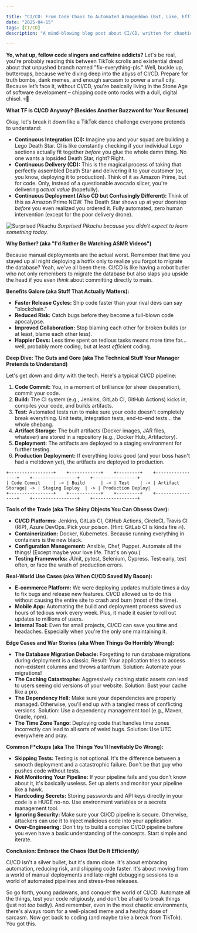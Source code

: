 ```yaml
---

title: "CI/CD: From Code Chaos to Automated Armageddon (But, Like, Efficiently)"
date: "2025-04-15"
tags: [CI/CD]
description: "A mind-blowing blog post about CI/CD, written for chaotic Gen Z engineers."

---
```


**Yo, what up, fellow code slingers and caffeine addicts?** Let's be real, you're probably reading this between TikTok scrolls and existential dread about that unpushed branch named "fix-everything-pls." Well, buckle up, buttercups, because we're diving deep into the abyss of CI/CD. Prepare for truth bombs, dank memes, and enough sarcasm to power a small city. Because let’s face it, without CI/CD, you're basically living in the Stone Age of software development – chipping code onto rocks with a dull, digital chisel. 💀🙏

**What TF is CI/CD Anyway? (Besides Another Buzzword for Your Resume)**

Okay, let's break it down like a TikTok dance challenge everyone pretends to understand:

*   **Continuous Integration (CI):** Imagine you and your squad are building a Lego Death Star. CI is like constantly checking if your individual Lego sections actually fit together *before* you glue the whole damn thing. No one wants a lopsided Death Star, right? Right.
*   **Continuous Delivery (CD):** This is the magical process of taking that perfectly assembled Death Star and delivering it to your customer (or, you know, deploying it to production). Think of it as Amazon Prime, but for code. Only, instead of a questionable avocado slicer, you're delivering *actual value* (hopefully).
*   **Continuous Deployment (Also CD but Confusingly Different):** Think of this as Amazon Prime NOW. The Death Star shows up at your doorstep *before* you even realized you ordered it. Fully automated, zero human intervention (except for the poor delivery drone).

![Surprised Pikachu](https://i.kym-cdn.com/entries/icons/original/000/027/475/Screen_Shot_2018-10-25_at_11.02.15_AM.png)
*Surprised Pikachu because you didn't expect to learn something today.*

**Why Bother? (aka "I'd Rather Be Watching ASMR Videos")**

Because manual deployments are the actual worst. Remember that time you stayed up all night deploying a hotfix only to realize you forgot to migrate the database? Yeah, we've all been there. CI/CD is like having a robot butler who not only remembers to migrate the database but also slaps you upside the head if you even *think* about committing directly to main.

**Benefits Galore (aka Stuff That Actually Matters):**

*   **Faster Release Cycles:** Ship code faster than your rival devs can say "blockchain."
*   **Reduced Risk:** Catch bugs before they become a full-blown code apocalypse.
*   **Improved Collaboration:** Stop blaming each other for broken builds (or at least, blame each other less).
*   **Happier Devs:** Less time spent on tedious tasks means more time for… well, probably more coding, but at least *efficient* coding.

**Deep Dive: The Guts and Gore (aka The Technical Stuff Your Manager Pretends to Understand)**

Let's get down and dirty with the tech. Here's a typical CI/CD pipeline:

1.  **Code Commit:** You, in a moment of brilliance (or sheer desperation), commit your code.
2.  **Build:** The CI system (e.g., Jenkins, GitLab CI, GitHub Actions) kicks in, compiles your code, and builds artifacts.
3.  **Test:** Automated tests run to make sure your code doesn't completely break everything. Unit tests, integration tests, end-to-end tests… the whole shebang.
4.  **Artifact Storage:** The built artifacts (Docker images, JAR files, whatever) are stored in a repository (e.g., Docker Hub, Artifactory).
5.  **Deployment:** The artifacts are deployed to a staging environment for further testing.
6.  **Production Deployment:** If everything looks good (and your boss hasn't had a meltdown yet), the artifacts are deployed to production.

```ascii
+-----------------+    +------------+    +---------+    +-----------------+    +-----------------+    +-----------------+
| Code Commit     | -> | Build      | -> | Test    | -> | Artifact Storage| -> | Staging Deploy  | -> | Production Deploy|
+-----------------+    +------------+    +---------+    +-----------------+    +-----------------+    +-----------------+
```

**Tools of the Trade (aka The Shiny Objects You Can Obsess Over):**

*   **CI/CD Platforms:** Jenkins, GitLab CI, GitHub Actions, CircleCI, Travis CI (RIP), Azure DevOps. Pick your poison. (Hint: GitLab CI is kinda fire 🔥).
*   **Containerization:** Docker, Kubernetes. Because running everything in containers is the new black.
*   **Configuration Management:** Ansible, Chef, Puppet. Automate all the things! (Except maybe your love life. That's on you.)
*   **Testing Frameworks:** JUnit, pytest, Selenium, Cypress. Test early, test often, or face the wrath of production errors.

**Real-World Use Cases (aka When CI/CD Saved My Bacon):**

*   **E-commerce Platform:** We were deploying updates multiple times a day to fix bugs and release new features. CI/CD allowed us to do this without causing the entire site to crash and burn (most of the time).
*   **Mobile App:** Automating the build and deployment process saved us hours of tedious work every week. Plus, it made it easier to roll out updates to millions of users.
*   **Internal Tool:** Even for small projects, CI/CD can save you time and headaches. Especially when you're the only one maintaining it.

**Edge Cases and War Stories (aka When Things Go Horribly Wrong):**

*   **The Database Migration Debacle:** Forgetting to run database migrations during deployment is a classic. Result: Your application tries to access non-existent columns and throws a tantrum. Solution: Automate your migrations!
*   **The Caching Catastrophe:** Aggressively caching static assets can lead to users seeing old versions of your website. Solution: Bust your cache like a pro.
*   **The Dependency Hell:** Make sure your dependencies are properly managed. Otherwise, you'll end up with a tangled mess of conflicting versions. Solution: Use a dependency management tool (e.g., Maven, Gradle, npm).
*   **The Time Zone Tango:** Deploying code that handles time zones incorrectly can lead to all sorts of weird bugs. Solution: Use UTC everywhere and pray.

**Common F\*ckups (aka The Things You'll Inevitably Do Wrong):**

*   **Skipping Tests:** Testing is not optional. It's the difference between a smooth deployment and a catastrophic failure. Don't be that guy who pushes code without tests.
*   **Not Monitoring Your Pipeline:** If your pipeline fails and you don't know about it, it's basically useless. Set up alerts and monitor your pipeline like a hawk.
*   **Hardcoding Secrets:** Storing passwords and API keys directly in your code is a HUGE no-no. Use environment variables or a secrets management tool.
*   **Ignoring Security:** Make sure your CI/CD pipeline is secure. Otherwise, attackers can use it to inject malicious code into your application.
*   **Over-Engineering:** Don't try to build a complex CI/CD pipeline before you even have a basic understanding of the concepts. Start simple and iterate.

**Conclusion: Embrace the Chaos (But Do It Efficiently)**

CI/CD isn't a silver bullet, but it's damn close. It's about embracing automation, reducing risk, and shipping code faster. It's about moving from a world of manual deployments and late-night debugging sessions to a world of automated pipelines and stress-free releases.

So go forth, young padawans, and conquer the world of CI/CD. Automate all the things, test your code religiously, and don't be afraid to break things (just not *too* badly). And remember, even in the most chaotic environments, there's always room for a well-placed meme and a healthy dose of sarcasm. Now get back to coding (and maybe take a break from TikTok). You got this.
